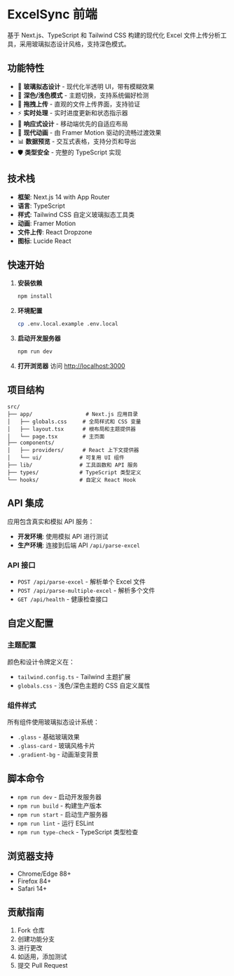 # ExcelSync 前端

基于 Next.js、TypeScript 和 Tailwind CSS 构建的现代化 Excel 文件上传分析工具，采用玻璃拟态设计风格，支持深色模式。

## 功能特性

- 🎨 **玻璃拟态设计** - 现代化半透明 UI，带有模糊效果
- 🌙 **深色/浅色模式** - 主题切换，支持系统偏好检测
- 📁 **拖拽上传** - 直观的文件上传界面，支持验证
- ⚡ **实时处理** - 实时进度更新和状态指示器
- 📱 **响应式设计** - 移动端优先的自适应布局
- 🚀 **现代动画** - 由 Framer Motion 驱动的流畅过渡效果
- 📊 **数据预览** - 交互式表格，支持分页和导出
- 🛡️ **类型安全** - 完整的 TypeScript 实现

## 技术栈

- **框架**: Next.js 14 with App Router
- **语言**: TypeScript
- **样式**: Tailwind CSS 自定义玻璃拟态工具类
- **动画**: Framer Motion
- **文件上传**: React Dropzone
- **图标**: Lucide React

## 快速开始

1. **安装依赖**
   ```bash
   npm install
   ```

2. **环境配置**
   ```bash
   cp .env.local.example .env.local
   ```

3. **启动开发服务器**
   ```bash
   npm run dev
   ```

4. **打开浏览器**
   访问 [http://localhost:3000](http://localhost:3000)

## 项目结构

```
src/
├── app/                 # Next.js 应用目录
│   ├── globals.css     # 全局样式和 CSS 变量
│   ├── layout.tsx      # 根布局和主题提供器
│   └── page.tsx        # 主页面
├── components/
│   ├── providers/      # React 上下文提供器
│   └── ui/            # 可复用 UI 组件
├── lib/               # 工具函数和 API 服务
├── types/             # TypeScript 类型定义
└── hooks/             # 自定义 React Hook
```

## API 集成

应用包含真实和模拟 API 服务：

- **开发环境**: 使用模拟 API 进行测试
- **生产环境**: 连接到后端 API `/api/parse-excel`

### API 接口

- `POST /api/parse-excel` - 解析单个 Excel 文件
- `POST /api/parse-multiple-excel` - 解析多个文件
- `GET /api/health` - 健康检查接口

## 自定义配置

### 主题配置

颜色和设计令牌定义在：
- `tailwind.config.ts` - Tailwind 主题扩展
- `globals.css` - 浅色/深色主题的 CSS 自定义属性

### 组件样式

所有组件使用玻璃拟态设计系统：
- `.glass` - 基础玻璃效果
- `.glass-card` - 玻璃风格卡片
- `.gradient-bg` - 动画渐变背景

## 脚本命令

- `npm run dev` - 启动开发服务器
- `npm run build` - 构建生产版本
- `npm run start` - 启动生产服务器
- `npm run lint` - 运行 ESLint
- `npm run type-check` - TypeScript 类型检查

## 浏览器支持

- Chrome/Edge 88+
- Firefox 84+
- Safari 14+

## 贡献指南

1. Fork 仓库
2. 创建功能分支
3. 进行更改
4. 如适用，添加测试
5. 提交 Pull Request